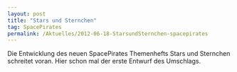 ```yaml
---
layout: post
title: "Stars und Sternchen"
tag: SpacePirates
permalink: /Aktuelles/2012-06-18-StarsundSternchen-spacepirates
---
```



Die Entwicklung des neuen SpacePirates Themenhefts Stars und Sternchen schreitet voran. Hier schon mal der erste Entwurf des Umschlags.




